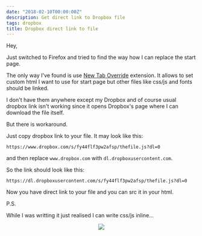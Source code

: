 ```yaml
---
date: "2018-02-10T00:00:00Z"
description: Get direct link to Dropbox file
tags: dropbox
title: Dropbox direct link to file
---
```


Hey,

Just switched to Firefox and tried to find the way how I can replace the start page.

The only way I've found is use
<a href="https://addons.mozilla.org/en-US/firefox/addon/new-tab-override/" target="_blank">New Tab Override</a>
extension. It allows to set custom html I want to use for start page but other files like css/js and fonts should be linked.

I don't have them anywhere except my Dropbox and of course usual dropbox link isn't working since it opens Dropbox's page
where I can download the file itself.

But there is workaround.

Just copy dropbox link to your file. It may look like this:

`https://www.dropbox.com/s/fy44flf3pw2afsp/thefile.js?dl=0`

and then replace `www.dropbox.com` with `dl.dropboxusercontent.com`.

So the link should look like this:

`https://dl.dropboxusercontent.com/s/fy44flf3pw2afsp/thefile.js?dl=0`

Now you have direct link to your file and you can src it in your html.


P.S.

While I was writting it just realised I can write css/js inline...

<center><img src="https://media.giphy.com/media/wMvESGxZ0Cqd2/giphy.gif"/></center>
